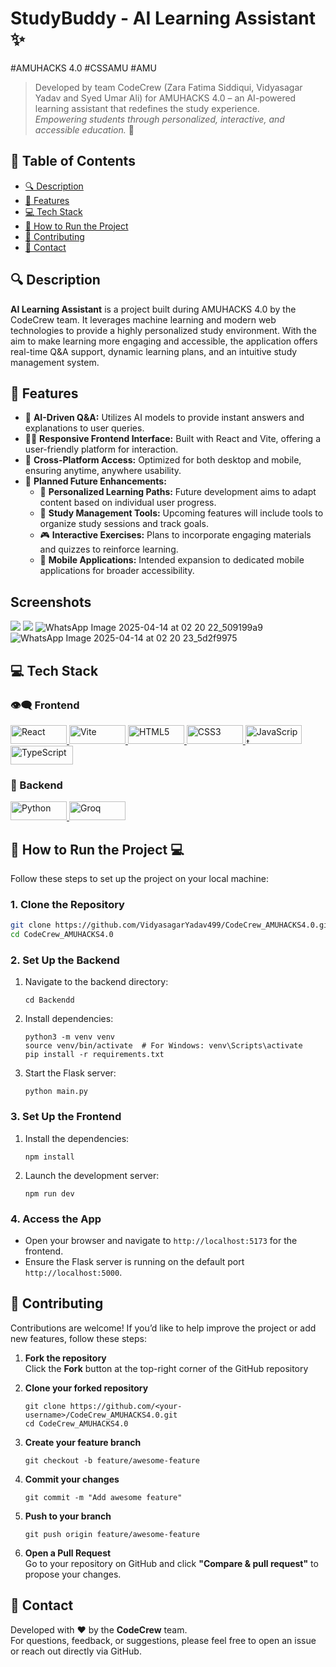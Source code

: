  # StudyBuddy - AI Learning Assistant ✨
 #AMUHACKS 4.0 #CSSAMU #AMU 
> Developed by team CodeCrew (Zara Fatima Siddiqui, Vidyasagar Yadav and Syed Umar Ali) for AMUHACKS 4.0 – an AI-powered learning assistant that redefines the study experience.  
> *Empowering students through personalized, interactive, and accessible education.* 🚀

## 📄 Table of Contents

- [🔍 Description](#description)
- [🌟 Features](#features)
- [💻 Tech Stack](#tech-stack)
- [📖 How to Run the Project](#how-to-run-the-project)
- [🚀 Contributing](#contributing)
- [📢 Contact](#contact)

## 🔍 Description

**AI Learning Assistant** is a project built during AMUHACKS 4.0 by the CodeCrew team. It leverages machine learning and modern web technologies to provide a highly personalized study environment. With the aim to make learning more engaging and accessible, the application offers real-time Q&A support, dynamic learning plans, and an intuitive study management system.

## 🌟 Features
- 🤖 **AI-Driven Q&A:** Utilizes AI models to provide instant answers and explanations to user queries.​
- 👨‍💻 **Responsive Frontend Interface:** Built with React and Vite, offering a user-friendly platform for interaction.
- 📱 **Cross-Platform Access:** Optimized for both desktop and mobile, ensuring anytime, anywhere usability.
- 🔄 **Planned Future Enhancements:**
    - 📖 **Personalized Learning Paths:** Future development aims to adapt content based on individual user progress.​
    - 📅 **Study Management Tools:** Upcoming features will include tools to organize study sessions and track goals.​
    - 🎮 **Interactive Exercises:** Plans to incorporate engaging materials and quizzes to reinforce learning.​
    - 📲 **Mobile Applications:** Intended expansion to dedicated mobile applications for broader accessibility.
 
## Screenshots
[](<file_2025-04-13_21.58.09 (1).png>)

![](file_2025-04-13_21.58.09.png)
![](file_2025-04-13_21.56.59.png)
 ![WhatsApp Image 2025-04-14 at 02 20 22_509199a9](https://github.com/user-attachments/assets/3549d224-43d8-4a7a-b963-5adef48c8f7d)
 ![WhatsApp Image 2025-04-14 at 02 20 23_5d2f9975](https://github.com/user-attachments/assets/24223bd0-a8dd-4e92-becb-48f257976a74)

## 💻 Tech Stack

### 👁‍🗨️ Frontend

<a href="https://react.dev/" target="_blank" rel="noreferrer">
  <img src="https://img.shields.io/badge/React-20232A?style=for-the-badge&logo=react&logoColor=61DAFB" alt="React" width="90" height="30"/>
</a>
<a href="https://vitejs.dev/" target="_blank" rel="noreferrer">
  <img src="https://img.shields.io/badge/Vite-B73BFE?style=for-the-badge&logo=vite&logoColor=FFD62E" alt="Vite" width="90" height="30"/>
</a>
<a href="https://www.w3.org/html/" target="_blank" rel="noreferrer">
  <img src="https://img.shields.io/badge/HTML5-E34F26?style=for-the-badge&logo=html5&logoColor=white" alt="HTML5" width="90" height="30"/>
</a>
<a href="https://www.w3schools.com/css/" target="_blank" rel="noreferrer">
  <img src="https://img.shields.io/badge/CSS3-1572B6?style=for-the-badge&logo=css3&logoColor=white" alt="CSS3" width="90" height="30"/>
</a>
<a href="https://developer.mozilla.org/en-US/docs/Web/JavaScript" target="_blank" rel="noreferrer">
  <img src="https://img.shields.io/badge/JavaScript-F7DF1E?style=for-the-badge&logo=javascript&logoColor=black" alt="JavaScript" width="90" height="30"/>
</a>
<a href="https://www.typescriptlang.org/" target="_blank" rel="noreferrer">
  <img src="https://img.shields.io/badge/TypeScript-007ACC?style=for-the-badge&logo=typescript&logoColor=white" alt="TypeScript" width="100" height="30"/>
</a>

### 🤖 Backend

<a href="https://www.python.org/" target="_blank" rel="noreferrer">
  <img src="https://img.shields.io/badge/Python-3776AB?style=for-the-badge&logo=python&logoColor=white" alt="Python" width="90" height="30"/>
</a>
<!-- <a href="https://flask.palletsprojects.com/" target="_blank" rel="noreferrer">
  <img src="https://img.shields.io/badge/Flask-000000?style=for-the-badge&logo=flask&logoColor=white" alt="Flask" width="90" height="30"/>
</a> -->
<a href="https://groq.com/" target="_blank" rel="noreferrer">
  <img src="https://img.shields.io/badge/Groq-000000?style=for-the-badge&logo=groq&logoColor=white" alt="Groq" width="90" height="30"/>
</a>

## 📖 How to Run the Project 💻

Follow these steps to set up the project on your local machine:

### 1. Clone the Repository

```bash
git clone https://github.com/VidyasagarYadav499/CodeCrew_AMUHACKS4.0.git
cd CodeCrew_AMUHACKS4.0
```

### 2. Set Up the Backend

1. Navigate to the backend directory:
   ```
   cd Backendd
   ```
2. Install dependencies:
   ```
   python3 -m venv venv
   source venv/bin/activate  # For Windows: venv\Scripts\activate
   pip install -r requirements.txt
   ```
3. Start the Flask server:
   ```
   python main.py
   ```

### 3. Set Up the Frontend
   
1. Install the dependencies:
   ```
   npm install
   ```
2. Launch the development server:
   ```
   npm run dev
   ```

### 4. Access the App

- Open your browser and navigate to `http://localhost:5173` for the frontend.
- Ensure the Flask server is running on the default port `http://localhost:5000`.

## 🚀 Contributing

Contributions are welcome! If you’d like to help improve the project or add new features, follow these steps:

1. **Fork the repository**  
   Click the **Fork** button at the top-right corner of the GitHub repository

2. **Clone your forked repository**
   ```
   git clone https://github.com/<your-username>/CodeCrew_AMUHACKS4.0.git
   cd CodeCrew_AMUHACKS4.0
   ```
3. **Create your feature branch**
   ```
   git checkout -b feature/awesome-feature
   ```
4. **Commit your changes**
   ```
   git commit -m "Add awesome feature"
   ```
5. **Push to your branch**
   ```
   git push origin feature/awesome-feature
   ```
6. **Open a Pull Request**  
   Go to your repository on GitHub and click **"Compare & pull request"** to propose your changes.

## 📢 Contact

Developed with ❤️ by the **CodeCrew** team.  
For questions, feedback, or suggestions, please feel free to open an issue or reach out directly via GitHub.
